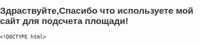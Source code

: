 <!DOCTYPE html>
<html>
<head>
    <title>Area Calculator</title>
    <style>
        body {
    font-family: Arial, sans-serif;
    margin: 0;
    padding: 0;
    background-image: url("C:/Users/nitro/Desktop/anime_girl.png"); /* Путь к вашему изображению */
    background-size: cover; /* Масштабирование изображения */
    background-repeat: no-repeat; /* Запрет повторения изображения */
}
    </style>

</head>

<body>
    <h2>Здраствуйте,Спасибо что используете мой сайт для подсчета площади!</h2>

    <!DOCTYPE html>
<html>
<head>
<!DOCTYPE html>
<html>
<head>
    <title>Area Calculator</title>
    <style>


        body {
            font-family: Arial, sans-serif;
            margin: 0;
            padding: 0;
            background-color: #f9f9f9;
        }
        h2 {
            color: #333;
        }
        h3 {
            color: #666;
        }
        label {
            display: block;
            margin-bottom: 5px;
        }
        input[type="number"] {
            width: 100px;
            padding: 5px;
            margin-bottom: 10px;
            border: 1px solid #ccc;
            border-radius: 4px;
        }
        button {
            background-color: #0078d4;
            color: #fff;
            border: none;
            padding: 8px 12px;
            border-radius: 4px;
            cursor: pointer;
        }
        button:hover {
            background-color: #005a9e;
        }
        input[type="text"] {
            width: 100px;
            padding: 5px;
            border: 1px solid #ccc;
            border-radius: 4px;
            background-color: #f9f9f9;
        }
    </style>
</head>
<body>

    <!-- Your existing HTML code here -->
</body>

</html>

<title>Area Calculator</title>
<script>
function calculateCircleArea() {
    var radius = document.getElementById('circle-radius').value;
    var area = Math.PI * radius * radius;
    document.getElementById('circle-area').value = area.toFixed(2);
}

function calculateTriangleArea() {
    var base = document.getElementById('triangle-base').value;
    var height = document.getElementById('triangle-height').value;
    var area = 0.5 * base * height;
    document.getElementById('triangle-area').value = area.toFixed(2);
}

function calculateSquareArea() {
    var side = document.getElementById('square-side').value;
    var area = side * side;
    document.getElementById('square-area').value = area.toFixed(2);
}
</script>
</head>

<body>

<h2>Area Calculator</h2>

<h3>Circle</h3>
<label for="circle-radius">Radius:</label>
<input type="number" id="circle-radius" name="circle-radius" placeholder="Enter radius" required>
<button onclick="calculateCircleArea()">Calculate Area</button>
<label for="circle-area">Area:</label>
<input type="text" id="circle-area" name="circle-area" placeholder="Area will be shown here" readonly>

<h3>Triangle</h3>
<label for="triangle-base">Base:</label>
<input type="number" id="triangle-base" name="triangle-base" placeholder="Enter base" required>
<label for="triangle-height">Height:</label>
<input type="number" id="triangle-height" name="triangle-height" placeholder="Enter height" required>
<button onclick="calculateTriangleArea()">Calculate Area</button>
<label for="triangle-area">Area:</label>
<input type="text" id="triangle-area" name="triangle-area" placeholder="Area will be shown here" readonly>

<h3>Square</h3>
<label for="square-side">Side:</label>
<input type="number" id="square-side" name="square-side" placeholder="Enter side length" required>
<button onclick="calculateSquareArea()">Calculate Area</button>
<label for="square-area">Area:</label>
<input type="text" id="square-area" name="square-area" placeholder="Area will be shown here" readonly>

</body>

</html>
</body>
</html>

